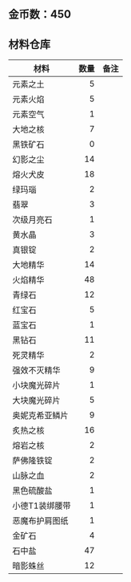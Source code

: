## 金币数：450
## 材料仓库
| 材料        | 数量   |  备注  |
| --------   | -----:  | :----:  |
| 元素之土      | 5   |        |
| 元素火焰        |   5   |      |
| 元素空气        |    1   |    |
|大地之核 |7 ||
|黑铁矿石|0||
|幻影之尘|14||
|熔火犬皮|18||
|绿玛瑙|2||
|翡翠|3||
|次级月亮石|1||
|黄水晶|3||
|真银锭|2||
|大地精华|14||
|火焰精华|48||
|青绿石|12||
|红宝石|5||
|蓝宝石|1||
|黑钻石|11||
|死灵精华|2||
|强效不灭精华|9||
|小块魔光碎片|1||
|大块魔光碎片|5||
|奥妮克希亚鳞片|9||
|炙热之核|16||
|熔岩之核|2||
|萨佛隆铁锭|2||
|山脉之血|2||
|黑色硫酸盐|1||
|小德T1装绑腰带|1||
|恶魔布护肩图纸|1||
|金矿石|4||
|石中盐|47||
|暗影蛛丝|12||
